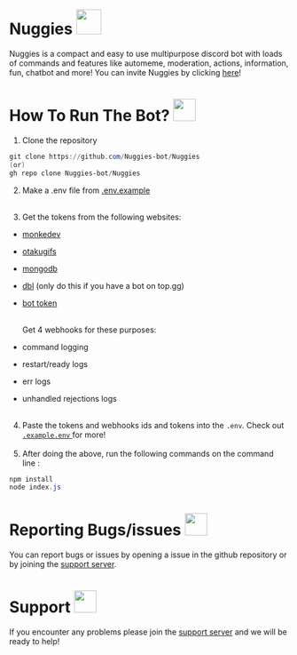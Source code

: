 # Nuggies <img src = "https://cdn.discordapp.com/emojis/784276668168273921.png?v=1" width = "45">
Nuggies is a compact and easy to use multipurpose discord bot with loads of commands and features like automeme, moderation, actions, information, fun, chatbot and more!
You can invite Nuggies by clicking [here](https://top.gg/bot/779741162465525790/invite)!


# How To Run The Bot? <img src = "https://cdn.discordapp.com/emojis/835527258957152287.png?v=1" width = "40">

1. Clone the repository
```powershell
git clone https://github.com/Nuggies-bot/Nuggies
(or)
gh repo clone Nuggies-bot/Nuggies
```
2. Make a .env file from <a href = "https://github.com/Nuggies-bot/Nuggies/blob/main/.env.example">.env.example </a> <br><br>

3. Get the tokens from the following websites: <br>
- [monkedev](https://monkedev.com/api)<br>
- [otakugifs](https://otakugifs.xyz)<br>
- [mongodb](https://www.mongodb.com/)<br>
- [dbl](https://top.gg) (only do this if you have a bot on top.gg)<br>
- [bot token](https://discord.com/developers/applications) <br><br>

  Get 4 webhooks for these purposes: <br>
- command logging <br>
- restart/ready logs <br>
- err logs <br>
- unhandled rejections logs <br><br>

4. Paste the tokens and webhooks ids and tokens into the `.env`. Check out <a href = "https://github.com/Nuggies-bot/Nuggies/blob/main/.env.example"> `.example.env` </a> for more! <br><br>
5. After doing the above, run the following commands on the command line :
```powershell
npm install
node index.js
```


# Reporting Bugs/issues <img src = "https://cdn.discordapp.com/emojis/785064792775720980.png?v=1" width = "40">


You can report bugs or issues by opening a issue in the github repository or by joining the [support server](https://discord.gg/AUHYW4J6GT).


# Support <img src = "https://cdn.discordapp.com/emojis/785065330526912563.png?v=1" width = 40>


If you encounter any problems please join the [support server](https://discord.gg/AUHYW4J6GT) and we will be ready to help!
